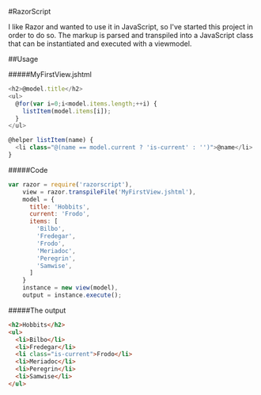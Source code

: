 #RazorScript

I like Razor and wanted to use it in JavaScript, so I've started this project
in order to do so. The markup is parsed and transpiled into a JavaScript class
that can be instantiated and executed with a viewmodel.

##Usage

#####MyFirstView.jshtml

```js
<h2>@model.title</h2>
<ul>
  @for(var i=0;i<model.items.length;++i) {
    listItem(model.items[i]);
  }
</ul>

@helper listItem(name) {
  <li class="@(name == model.current ? 'is-current' : '')">@name</li>
}
```


#####Code

```js
var razor = require('razorscript'),
    view = razor.transpileFile('MyFirstView.jshtml'),
    model = {
      title: 'Hobbits',
      current: 'Frodo',
      items: [
        'Bilbo',
        'Fredegar',
        'Frodo',
        'Meriadoc',
        'Peregrin',
        'Samwise',
      ]
    }
    instance = new view(model),
    output = instance.execute();
```

#####The output

```html
<h2>Hobbits</h2>
<ul>
  <li>Bilbo</li>
  <li>Fredegar</li>
  <li class="is-current">Frodo</li>
  <li>Meriadoc</li>
  <li>Peregrin</li>
  <li>Samwise</li>
</ul>
```
